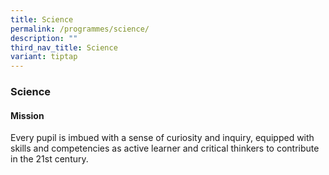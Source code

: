 ```yaml
---
title: Science
permalink: /programmes/science/
description: ""
third_nav_title: Science
variant: tiptap
---
```

### **Science**
#### **Mission**
Every pupil is imbued with a sense of curiosity and inquiry, equipped with skills and competencies as active learner and critical thinkers to contribute in the 21st century.